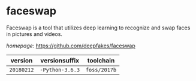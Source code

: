 # faceswap

Faceswap is a tool that utilizes deep learning to recognize and swap faces in pictures and videos.

*homepage*: <https://github.com/deepfakes/faceswap>

version | versionsuffix | toolchain
--------|---------------|----------
``20180212`` | ``-Python-3.6.3`` | ``foss/2017b``

